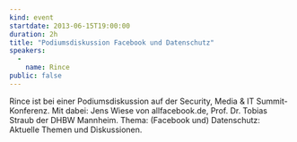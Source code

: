 ```yaml
---
kind: event
startdate: 2013-06-15T19:00:00
duration: 2h
title: "Podiumsdiskussion Facebook und Datenschutz"
speakers:
  -
    name: Rince
public: false
---
```

Rince ist bei einer Podiumsdiskussion auf der Security, Media & IT
Summit-Konferenz. Mit dabei: Jens Wiese von allfacebook.de, Prof. Dr.
Tobias Straub der DHBW Mannheim. Thema: (Facebook und) Datenschutz:
Aktuelle Themen und Diskussionen.
